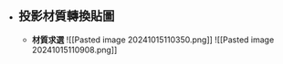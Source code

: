 - ## 投影材質轉換貼圖
	- **材質求選**
	![[Pasted image 20241015110350.png]]
	![[Pasted image 20241015110908.png]]